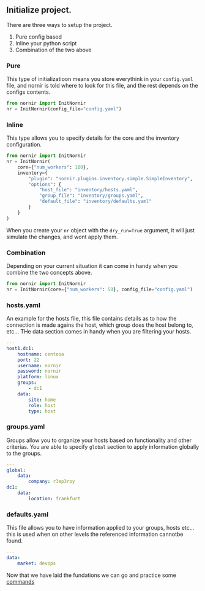 ## Initialize project.

There are three ways to setup the project.

1. Pure config based
2. Inline your python script
3. Combination of the two above

### Pure

This type of initializatioon means you store everythink in your `config.yaml` file, and nornir is told where to look for this file, and the rest depends on the configs contents.

``` python
from nornir import InitNornir
nr = InitNornir(config_file="config.yaml")
```

### Inline

This type allows you to specify details for the core and the inventory configuration.

``` python
from nornir import InitNornir
nr = InitNornir(
    core={"num_workers": 100},
    inventory={
        "plugin": "nornir.plugins.inventory.simple.SimpleInventory",
        "options": {
            "host_file": "inventory/hosts.yaml",
            "group_file": "inventory/groups.yaml",
            "default_file": "inventory/defaults.yaml"
        }
    }
)
```

When you create your `nr` object with the `dry_run=True` argument, it will just simulate the changes, and wont apply them.

### Combination

Depending on your current situation it can come in handy when you combine the two concepts above.

``` python
from nornir import InitNornir
nr = InitNornir(core={"num_workers": 50}, config_file="config.yaml")
```

### hosts.yaml

An example for the hosts file, this file contains details as to how the connection is made agains the host, which group does the host belong to, etc...
THe data section comes in handy when you are filtering your hosts.

``` yaml
---
host1.dc1:
    hostname: centosa
    port: 22
    username: nornir
    password: nornir
    platform: linux
    groups:
        - dc1
    data:
        site: home
        role: host
        type: host
```

### groups.yaml

Groups allow you to organize your hosts based on functionality and other criterias. You are able to specify `global` section to apply information globally to the groups.

``` yaml
---
global:
    data:
        company: r3ap3rpy
dc1:
    data:
        location: frankfurt
```

### defaults.yaml

This file allows you to have information applied to your groups, hosts etc... this is used when on other levels the referenced information cannotbe found.

``` yaml
---
data:
    market: devops
```

Now that we have laid the fundations we can go and practice some [commands](/Guides/Commands.md)
